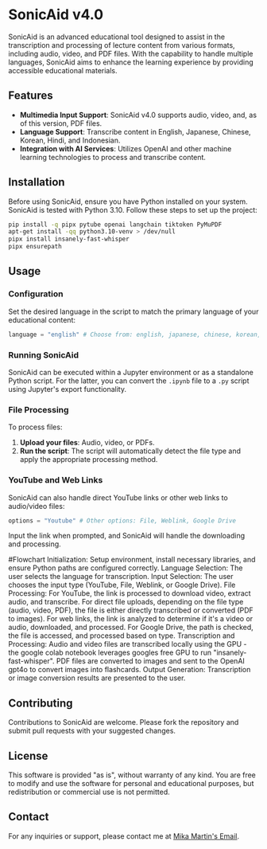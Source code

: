 # SonicAid v4.0

SonicAid is an advanced educational tool designed to assist in the transcription and processing of lecture content from various formats, including audio, video, and PDF files. With the capability to handle multiple languages, SonicAid aims to enhance the learning experience by providing accessible educational materials.

## Features

- **Multimedia Input Support**: SonicAid v4.0 supports audio, video, and, as of this version, PDF files.
- **Language Support**: Transcribe content in English, Japanese, Chinese, Korean, Hindi, and Indonesian.
- **Integration with AI Services**: Utilizes OpenAI and other machine learning technologies to process and transcribe content.

## Installation

Before using SonicAid, ensure you have Python installed on your system. SonicAid is tested with Python 3.10. Follow these steps to set up the project:

```bash
pip install -q pipx pytube openai langchain tiktoken PyMuPDF
apt-get install -qq python3.10-venv > /dev/null
pipx install insanely-fast-whisper
pipx ensurepath
```

## Usage

### Configuration

Set the desired language in the script to match the primary language of your educational content:

```python
language = "english" # Choose from: english, japanese, chinese, korean, indian (Hindi), indonesian
```

### Running SonicAid

SonicAid can be executed within a Jupyter environment or as a standalone Python script. For the latter, you can convert the `.ipynb` file to a `.py` script using Jupyter's export functionality.

### File Processing

To process files:

1. **Upload your files**: Audio, video, or PDFs.
2. **Run the script**: The script will automatically detect the file type and apply the appropriate processing method.

### YouTube and Web Links

SonicAid can also handle direct YouTube links or other web links to audio/video files:

```python
options = "Youtube" # Other options: File, Weblink, Google Drive
```

Input the link when prompted, and SonicAid will handle the downloading and processing.

#Flowchart
    Initialization: Setup environment, install necessary libraries, and ensure Python paths are configured correctly.
    Language Selection: The user selects the language for transcription.
    Input Selection: The user chooses the input type (YouTube, File, Weblink, or Google Drive).
    File Processing:
        For YouTube, the link is processed to download video, extract audio, and transcribe.
        For direct file uploads, depending on the file type (audio, video, PDF), the file is either directly transcribed or converted (PDF to images).
        For web links, the link is analyzed to determine if it's a video or audio, downloaded, and processed.
        For Google Drive, the path is checked, the file is accessed, and processed based on type.
    Transcription and Processing:
        Audio and video files are transcribed locally using the GPU - the google colab notebook leverages googles free GPU to run "insanely-fast-whisper".
        PDF files are converted to images and sent to the OpenAI gpt4o to convert images into flashcards.
    Output Generation: Transcription or image conversion results are presented to the user.



## Contributing

Contributions to SonicAid are welcome. Please fork the repository and submit pull requests with your suggested changes.

## License

This software is provided "as is", without warranty of any kind. You are free to modify and use the software for personal and educational purposes, but redistribution or commercial use is not permitted.

## Contact

For any inquiries or support, please contact me at [Mika Martin's Email](nieuwenhuyzenmikamartin@gmail.com).
